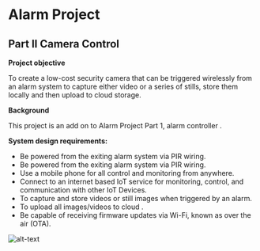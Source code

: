 # **Alarm Project**
## Part II Camera Control
**Project objective**

To create a low-cost security camera that can be triggered wirelessly from an alarm system to capture either video or a series of stills, store them locally and then upload to cloud storage.

**Background**

This project is an add on to Alarm Project Part 1, alarm controller .

**System design requirements:**
* Be powered from the exiting alarm system via PIR wiring.
* Be powered from the exiting alarm system via PIR wiring.
* Use a mobile phone for all control and monitoring from anywhere.
* Connect to an internet based IoT service for monitoring, control, and communication with other IoT Devices.
* To capture and store videos or still images when triggered by an alarm.
* To upload all images/videos to cloud .
* Be capable of receiving firmware updates via Wi-Fi, known as  over the air (OTA).

![alt-text](https://drive.google.com/uc?export=view&id=1xvxPaIFM7Y4SWWg71v6HVTWMzqxlHInq)
